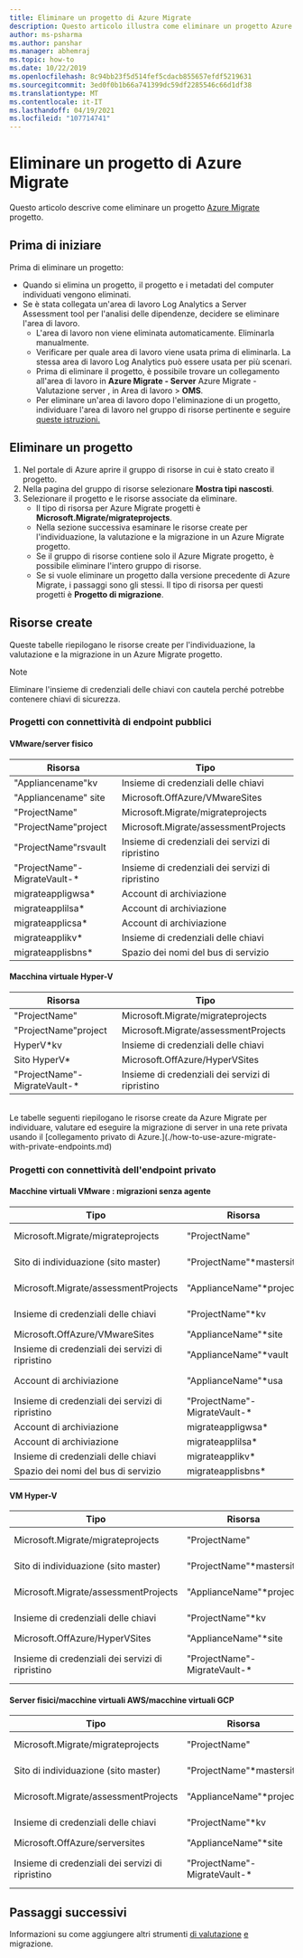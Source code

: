 ```yaml
---
title: Eliminare un progetto di Azure Migrate
description: Questo articolo illustra come eliminare un progetto Azure Migrate usando il portale di Azure.
author: ms-psharma
ms.author: panshar
ms.manager: abhemraj
ms.topic: how-to
ms.date: 10/22/2019
ms.openlocfilehash: 8c94bb23f5d514fef5cdacb855657efdf5219631
ms.sourcegitcommit: 3ed0f0b1b66a741399dc59df2285546c66d1df38
ms.translationtype: MT
ms.contentlocale: it-IT
ms.lasthandoff: 04/19/2021
ms.locfileid: "107714741"
---
```

# <a name="delete-an-azure-migrate-project"></a>Eliminare un progetto di Azure Migrate

Questo articolo descrive come eliminare un progetto [Azure Migrate](./migrate-services-overview.md) progetto.


## <a name="before-you-start"></a>Prima di iniziare

Prima di eliminare un progetto:

- Quando si elimina un progetto, il progetto e i metadati del computer individuati vengono eliminati.
- Se è stata collegata un'area di lavoro Log Analytics a Server Assessment tool per l'analisi delle dipendenze, decidere se eliminare l'area di lavoro. 
    - L'area di lavoro non viene eliminata automaticamente. Eliminarla manualmente.
    - Verificare per quale area di lavoro viene usata prima di eliminarla. La stessa area di lavoro Log Analytics può essere usata per più scenari.
    - Prima di eliminare il progetto, è possibile trovare un collegamento all'area di lavoro in **Azure Migrate - Server** Azure Migrate - Valutazione server , in Area di lavoro  >   **OMS**.
    - Per eliminare un'area di lavoro dopo l'eliminazione di un progetto, individuare l'area di lavoro nel gruppo di risorse pertinente e seguire [queste istruzioni.](../azure-monitor/logs/delete-workspace.md)


## <a name="delete-a-project"></a>Eliminare un progetto


1. Nel portale di Azure aprire il gruppo di risorse in cui è stato creato il progetto.
2. Nella pagina del gruppo di risorse selezionare **Mostra tipi nascosti**.
3. Selezionare il progetto e le risorse associate da eliminare.
    - Il tipo di risorsa per Azure Migrate progetti è **Microsoft.Migrate/migrateprojects**.
    - Nella sezione successiva esaminare le risorse create per l'individuazione, la valutazione e la migrazione in un Azure Migrate progetto.
    - Se il gruppo di risorse contiene solo il Azure Migrate progetto, è possibile eliminare l'intero gruppo di risorse.
    - Se si vuole eliminare un progetto dalla versione precedente di Azure Migrate, i passaggi sono gli stessi. Il tipo di risorsa per questi progetti è **Progetto di migrazione**.


## <a name="created-resources"></a>Risorse create

Queste tabelle riepilogano le risorse create per l'individuazione, la valutazione e la migrazione in un Azure Migrate progetto.

> [!NOTE]
> Eliminare l'insieme di credenziali delle chiavi con cautela perché potrebbe contenere chiavi di sicurezza.

### <a name="projects-with-public-endpoint-connectivity"></a>Progetti con connettività di endpoint pubblici

#### <a name="vmwarephysical-server"></a>VMware/server fisico

**Risorsa** | **Tipo**
--- | ---
"Appliancename"kv | Insieme di credenziali delle chiavi
"Appliancename" site | Microsoft.OffAzure/VMwareSites
"ProjectName" | Microsoft.Migrate/migrateprojects
"ProjectName"project | Microsoft.Migrate/assessmentProjects
"ProjectName"rsvault | Insieme di credenziali dei servizi di ripristino
"ProjectName"-MigrateVault-* | Insieme di credenziali dei servizi di ripristino
migrateappligwsa* | Account di archiviazione
migrateapplilsa* | Account di archiviazione
migrateapplicsa* | Account di archiviazione
migrateapplikv* | Insieme di credenziali delle chiavi
migrateapplisbns* | Spazio dei nomi del bus di servizio

#### <a name="hyper-v-vm"></a>Macchina virtuale Hyper-V

**Risorsa** | **Tipo**
--- | ---
"ProjectName" | Microsoft.Migrate/migrateprojects
"ProjectName"project | Microsoft.Migrate/assessmentProjects
HyperV*kv | Insieme di credenziali delle chiavi
Sito HyperV* | Microsoft.OffAzure/HyperVSites
"ProjectName"-MigrateVault-* | Insieme di credenziali dei servizi di ripristino

<br/>
Le tabelle seguenti riepilogano le risorse create da Azure Migrate per individuare, valutare ed eseguire la migrazione di server in una rete privata usando il [collegamento privato di Azure.](./how-to-use-azure-migrate-with-private-endpoints.md)

### <a name="projects-with-private-endpoint-connectivity"></a>Progetti con connettività dell'endpoint privato

#### <a name="vmware-vms---agentless-migrations"></a>Macchine virtuali VMware : migrazioni senza agente

**Tipo** | **Risorsa** | **Endpoint privato <br/>** |
--- | --- | ---
Microsoft.Migrate/migrateprojects | "ProjectName" | "ProjectName" \* pe 
Sito di individuazione (sito master) | "ProjectName"*mastersite | "ProjectName" \* mastersite \* pe 
Microsoft.Migrate/assessmentProjects | "ApplianceName"*project | "ApplianceName" \* project \* pe 
Insieme di credenziali delle chiavi | "ProjectName"*kv | "ProjectName" \* kv \* pe
Microsoft.OffAzure/VMwareSites | "ApplianceName"*site | N/D
Insieme di credenziali dei servizi di ripristino | "ApplianceName"*vault | N/D
Account di archiviazione | "ApplianceName"*usa | "ApplianceName" \* usa \* pe
Insieme di credenziali dei servizi di ripristino | "ProjectName"-MigrateVault-* | N/D
Account di archiviazione | migrateappligwsa* | N/D
Account di archiviazione | migrateapplilsa* | N/D
Insieme di credenziali delle chiavi | migrateapplikv* | N/D
Spazio dei nomi del bus di servizio | migrateapplisbns* | N/D

#### <a name="hyper-v-vms"></a>VM Hyper-V 

**Tipo** | **Risorsa** | **Endpoint privato <br/>** |
--- | --- | ---
Microsoft.Migrate/migrateprojects | "ProjectName" | "ProjectName" \* pe 
Sito di individuazione (sito master) | "ProjectName"*mastersite | "ProjectName" \* mastersite \* pe 
Microsoft.Migrate/assessmentProjects | "ApplianceName"*project | "ApplianceName" \* project \* pe 
Insieme di credenziali delle chiavi | "ProjectName"*kv | "ProjectName" \* kv \* pe
Microsoft.OffAzure/HyperVSites | "ApplianceName"*site | N/D
Insieme di credenziali dei servizi di ripristino | "ProjectName"-MigrateVault-* | "ProjectName"-MigrateVault-*pe

#### <a name="physical-servers--aws-vms--gcp-vms"></a>Server fisici/macchine virtuali AWS/macchine virtuali GCP 

**Tipo** | **Risorsa** | **Endpoint privato <br/>** |
--- | --- | ---
Microsoft.Migrate/migrateprojects | "ProjectName" | "ProjectName" \* pe 
Sito di individuazione (sito master) | "ProjectName"*mastersite | "ProjectName" \* mastersite \* pe 
Microsoft.Migrate/assessmentProjects | "ApplianceName"*project | "ApplianceName" \* project \* pe 
Insieme di credenziali delle chiavi | "ProjectName"*kv | "ProjectName" \* kv \* pe
Microsoft.OffAzure/serversites | "ApplianceName"*site | N/D
Insieme di credenziali dei servizi di ripristino | "ProjectName"-MigrateVault-* | "ProjectName"-MigrateVault-*pe


## <a name="next-steps"></a>Passaggi successivi

Informazioni su come aggiungere altri strumenti [di valutazione](how-to-assess.md) [e](how-to-migrate.md) migrazione. 
